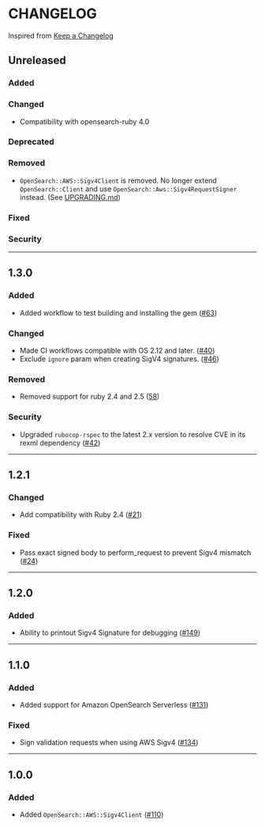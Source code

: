 # CHANGELOG
Inspired from [Keep a Changelog](https://keepachangelog.com/en/1.0.0/)

## Unreleased
### Added
### Changed
- Compatibility with opensearch-ruby 4.0
### Deprecated
### Removed
- `OpenSearch::AWS::Sigv4Client` is removed. No longer extend `OpenSearch::Client` and use `OpenSearch::Aws::Sigv4RequestSigner` instead. (See [UPGRADING.md](UPGRADING.md))
### Fixed
### Security

---

## 1.3.0
### Added
- Added workflow to test building and installing the gem ([#63](https://github.com/opensearch-project/opensearch-ruby-aws-sigv4/pull/63))
### Changed
- Made CI workflows compatible with OS 2.12 and later. ([#40](https://github.com/opensearch-project/opensearch-ruby-aws-sigv4/pull/40))
- Exclude `ignore` param when creating SigV4 signatures. ([#46](https://github.com/opensearch-project/opensearch-ruby-aws-sigv4/pull/46))
### Removed
- Removed support for ruby 2.4 and 2.5 ([58](https://github.com/opensearch-project/opensearch-ruby-aws-sigv4/pull/58))
### Security
- Upgraded `rubocop-rspec` to the latest 2.x version to resolve CVE in its rexml dependency ([#42](https://github.com/opensearch-project/opensearch-ruby-aws-sigv4/pull/42))

---

## 1.2.1
### Changed
- Add compatibility with Ruby 2.4 ([#21](https://github.com/opensearch-project/opensearch-ruby-aws-sigv4/pull/21))
### Fixed
- Pass exact signed body to perform_request to prevent Sigv4 mismatch ([#24](https://github.com/opensearch-project/opensearch-ruby-aws-sigv4/pull/24))

---

## 1.2.0
### Added
- Ability to printout Sigv4 Signature for debugging ([#149](https://github.com/opensearch-project/opensearch-ruby/issues/149))

---

## 1.1.0
### Added
- Added support for Amazon OpenSearch Serverless ([#131](https://github.com/opensearch-project/opensearch-ruby/issues/131))
### Fixed
- Sign validation requests when using AWS Sigv4 ([#134](https://github.com/opensearch-project/opensearch-ruby/pull/134))

---

## 1.0.0
### Added
- Added `OpenSearch::AWS::Sigv4Client` ([#110](https://github.com/opensearch-project/opensearch-ruby/pull/110))
